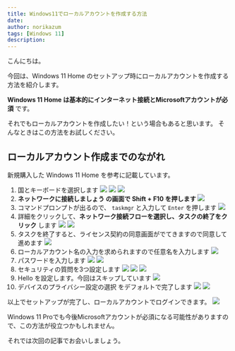 ```yaml
---
title: Windows11でローカルアカウントを作成する方法
date: 
author: norikazum
tags: [Windows 11]
description: 
---
```


こんにちは。

今回は、Windows 11 Home のセットアップ時にローカルアカウントを作成する方法を紹介します。

**Windows 11 Home は基本的にインターネット接続とMicrosoftアカウントが必須** です。

それでもローカルアカウントを作成したい！という場合もあると思います。
そんなときはこの方法をお試しください。

## ローカルアカウント作成までのながれ
新規購入した Windows 11 Home を参考に記載しています。
1. 国とキーボードを選択します
![](images/01.jpg)
![](images/02.jpg)
![](images/03.jpg)
1. **ネットワークに接続しましょう の画面で Shift + F10 を押します**
![](images/04.jpg)
1. コマンドプロンプトが出るので、 `taskmgr` と入力して `Enter` を押します
![](images/05.jpg)
1. 詳細をクリックして、**ネットワーク接続フローを選択し、タスクの終了をクリック** します
![](images/06.jpg)
![](images/07.jpg)
1. タスクを終了すると、ライセンス契約の同意画面がでてきますので同意して進めます
![](images/08.jpg)
1. ローカルアカウント名の入力を求められますので任意名を入力します
![](images/09.jpg)
1. パスワードを入力します
![](images/10.jpg)
![](images/11.jpg)
1. セキュリティの質問を3つ設定します
![](images/12.jpg)
![](images/13.jpg)
![](images/14.jpg)
1. Hello を設定します。今回はスキップしています
![](images/15.jpg)
1. デバイスのプライバシー設定の選択 をデフォルトで完了します
![](images/16.jpg)
![](images/17.jpg)

以上でセットアップが完了し、ローカルアカウントでログインできます。
![](images/18.jpg)

Windows 11 Proでも今後Microsoftアカウントが必須になる可能性がありますので、この方法が役立つかもしれません。

それでは次回の記事でお会いしましょう。
